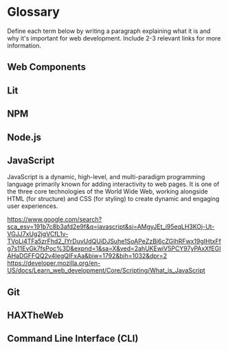 # Glossary

Define each term below by writing a paragraph explaining what it is and why it's important for web development. Include 2-3 relevant links for more information.

## Web Components


## Lit


## NPM


## Node.js


## JavaScript
JavaScript is a dynamic, high-level, and multi-paradigm programming language primarily known for adding interactivity to web pages. It is one of the three core technologies of the World Wide Web, working alongside HTML (for structure) and CSS (for styling) to create dynamic and engaging user experiences.

https://www.google.com/search?sca_esv=191b7c8b3afd2e9f&q=javascript&si=AMgyJEt_i95eqLH3KOj-Ut-VGJJ7xUg2jgVCfL1v-TVoLi4TFa5zrFhd2_IYrDuvUdQUiDJSuhe1SoAPeZzBi6cZGIhRFwx19gIHtxFfg7s11EvGk7fsPoc%3D&expnd=1&sa=X&ved=2ahUKEwiV5PCY97yPAxXfEGIAHaDGFFQQ2v4IegQIFxAa&biw=1792&bih=1032&dpr=2
https://developer.mozilla.org/en-US/docs/Learn_web_development/Core/Scripting/What_is_JavaScript

## Git


## HAXTheWeb


## Command Line Interface (CLI)
